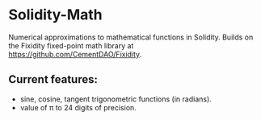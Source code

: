 # Solidity-Math
Numerical approximations to mathematical functions in Solidity. Builds on the Fixidity fixed-point math library at https://github.com/CementDAO/Fixidity.

## Current features: 
- sine, cosine, tangent trigonometric functions (in radians).
- value of π to 24 digits of precision.
